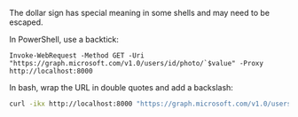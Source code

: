 The dollar sign has special meaning in some shells and may need to be escaped.

In PowerShell, use a backtick:

```pwsh
Invoke-WebRequest -Method GET -Uri "https://graph.microsoft.com/v1.0/users/id/photo/`$value" -Proxy http://localhost:8000
```

In bash, wrap the URL in double quotes and add a backslash:

```sh
curl -ikx http://localhost:8000 "https://graph.microsoft.com/v1.0/users/id/photo/\$value"
```
